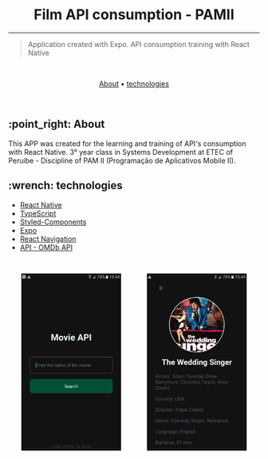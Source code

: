 <h1 align="center">Film API consumption - PAMII</h3>

---

> Application created with Expo. API consumption training with React Native

<br>

<p align="center" style="color: black">
  <a href="#sobre">About</a> •
  <a href="#tecno">technologies</a>
</p>

<br>
<h2 id="sobre">:point_right: About</h2>
<p>
  This APP was created for the learning and training of API's consumption with React Native. 3° year class in Systems Development at ETEC of Peruíbe - Discipline of PAM II (Programação de Aplicativos Mobile II).
</p>

<h2 id="tecno">:wrench: technologies</h2>

- [React Native](https://reactnative.dev/)
- [TypeScript](https://www.typescriptlang.org/)
- [Styled-Components](https://styled-components.com/)
- [Expo](https://expo.io/)
- [React Navigation](https://reactnavigation.org/)
- [API - OMDb API](https://www.omdbapi.com/)

<div style="display: flex; justify-content: space-around; align-items: center; flex-wrap: wrap;">
  <img src=".github/homeScreen.jpg" alt="home" style="margin-top: 30px;" width="200px">
  <img src=".github/resultScreen.jpg" alt="resultScreen" style="margin-top: 30px;" width="200px">
</div>
